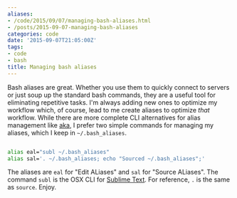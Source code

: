 ```yaml
---
aliases:
- /code/2015/09/07/managing-bash-aliases.html
- /posts/2015-09-07-managing-bash-aliases
categories: code
date: '2015-09-07T21:05:00Z'
tags:
- code
- bash
title: Managing bash aliases
---
```


Bash aliases are great. Whether you use them to quickly connect to servers or just soup up the standard bash commands, they are a useful tool for eliminating repetitive tasks. I'm always adding new ones to optimize my workflow which, of course, lead to me create aliases to optimize _that_ workflow. While there are more complete CLI alternatives for alias management like [aka][AKA], I prefer two simple commands for managing my aliases, which I keep in `~/.bash_aliases`.

```sh

alias eal="subl ~/.bash_aliases"
alias sal='. ~/.bash_aliases; echo "Sourced ~/.bash_aliases";'

```

The aliases are `eal` for "Edit ALiases" and `sal` for "Source ALiases". The command `subl` is the OSX CLI for [Sublime Text][Sublime CLI]. For reference, `.` is the same as `source`. Enjoy.

[AKA]: https://github.com/ytbryan/aka
[Sublime CLI]: https://www.sublimetext.com/docs/2/osx_command_line.html
